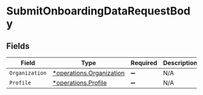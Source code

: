 # SubmitOnboardingDataRequestBody


## Fields

| Field                                                               | Type                                                                | Required                                                            | Description                                                         |
| ------------------------------------------------------------------- | ------------------------------------------------------------------- | ------------------------------------------------------------------- | ------------------------------------------------------------------- |
| `Organization`                                                      | [*operations.Organization](../../models/operations/organization.md) | :heavy_minus_sign:                                                  | N/A                                                                 |
| `Profile`                                                           | [*operations.Profile](../../models/operations/profile.md)           | :heavy_minus_sign:                                                  | N/A                                                                 |